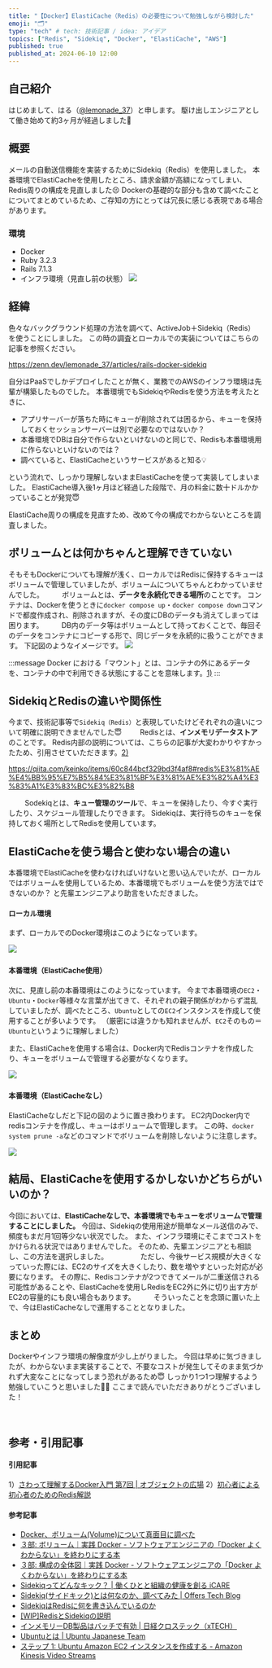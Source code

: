 ```yaml
---
title: "【Docker】ElastiCache（Redis）の必要性について勉強しながら検討した"
emoji: "🗂️"
type: "tech" # tech: 技術記事 / idea: アイデア
topics: ["Redis", "Sidekiq", "Docker", "ElastiCache", "AWS"]
published: true
published_at: 2024-06-10 12:00
---
```

## 自己紹介
はじめまして、はる（[@lemonade_37](https://twitter.com/lemonade_37)）と申します。
駆け出しエンジニアとして働き始めて約3ヶ月が経過しました🐣


## 概要
メールの自動送信機能を実装するためにSidekiq（Redis）を使用しました。
本番環境でElastiCacheを使用したところ、請求金額が高額になってしまい、Redis周りの構成を見直しました😣
Dockerの基礎的な部分も含めて調べたことについてまとめているため、ご存知の方にとっては冗長に感じる表現である場合があります。

### 環境
- Docker
- Ruby 3.2.3
- Rails 7.1.3
- インフラ環境（見直し前の状態）
    ![](/images/elasticache-redis/image01.png)


## 経緯
色々なバックグラウンド処理の方法を調べて、ActiveJob＋Sidekiq（Redis）　を使うことにしました。
この時の調査とローカルでの実装についてはこちらの記事を参照ください。

https://zenn.dev/lemonade_37/articles/rails-docker-sidekiq

自分はPaaSでしかデプロイしたことが無く、業務でのAWSのインフラ環境は先輩が構築したものでした。
本番環境でもSidekiqやRedisを使う方法を考えたときに、
- アプリサーバーが落ちた時にキューが削除されては困るから、キューを保持しておくセッションサーバーは別で必要なのではないか？
- 本番環境でDBは自分で作らないといけないのと同じで、Redisも本番環境用に作らないといけないのでは？
- 調べていると、ElastiCacheというサービスがあると知る💡

という流れで、しっかり理解しないままElastiCacheを使って実装してしまいました。
ElastiCache導入後1ヶ月ほど経過した段階で、月の料金に数十ドルかかっていることが発覚😇

ElastiCache周りの構成を見直すため、改めて今の構成でわからないところを調査しました。

## ボリュームとは何かちゃんと理解できていない
そもそもDockerについても理解が浅く、ローカルではRedisに保持するキューはボリュームで管理していましたが、ボリュームについてちゃんとわかっていませんでした。
　　
ボリュームとは、**データを永続化できる場所**のことです。
コンテナは、Dockerを使うときに`docker compose up`・`docker compose down`コマンドで都度作成され、削除されますが、その度にDBのデータも消えてしまっては困ります。
　　
DB内のデータ等はボリュームとして持っておくことで、毎回そのデータをコンテナにコピーする形で、同じデータを永続的に扱うことができます。
下記図のようなイメージです。
![](/images/elasticache-redis/image02.png)

:::message
Docker における「マウント」とは、コンテナの外にあるデータを、コンテナの中で利用できる状態にすることを意味します。[1)](#引用記事)
:::


## SidekiqとRedisの違いや関係性
今まで、技術記事等で`Sidekiq（Redis）`と表現していたけどそれぞれの違いについて明確に説明できませんでした😇
　　
Redisとは、**インメモリデータストア**のことです。
Redis内部の説明については、こちらの記事が大変わかりやすかったため、引用させていただきます。[2)](#引用記事)

https://qiita.com/keinko/items/60c844bcf329bd3f4af8#redis%E3%81%AE%E4%BB%95%E7%B5%84%E3%81%BF%E3%81%AE%E3%82%A4%E3%83%A1%E3%83%BC%E3%82%B8

　　
Sodekiqとは、**キュー管理のツール**で、キューを保持したり、今すぐ実行したり、スケジュール管理したりできます。
Sidekiqは、実行待ちのキューを保持しておく場所としてRedisを使用しています。

## ElastiCacheを使う場合と使わない場合の違い
本番環境でElastiCacheを使わなければいけないと思い込んでいたが、ローカルではボリュームを使用しているため、本番環境でもボリュームを使う方法ではできないのか？
と先輩エンジニアより助言をいただきました。
　　
#### ローカル環境
まず、ローカルでのDocker環境はこのようになっています。

![](/images/elasticache-redis/image03.png)
　　
#### 本番環境（ElastiCache使用）
次に、見直し前の本番環境はこのようになっています。
今まで本番環境の`EC2`・`Ubuntu`・`Docker`等様々な言葉が出てきて、それぞれの親子関係がわからず混乱していましたが、調べたところ、`Ubuntu`としての`EC2`インスタンスを作成して使用することが多いようです。
（厳密には違うかも知れませんが、`EC2`そのもの＝`Ubuntu`というように理解しました）

また、ElastiCacheを使用する場合は、Docker内でRedisコンテナを作成したり、キューをボリュームで管理する必要がなくなります。

![](/images/elasticache-redis/image04.jpg)
　　
#### 本番環境（ElastiCacheなし）
ElastiCacheなしだと下記の図のように置き換わります。
EC2内Docker内でredisコンテナを作成し、キューはボリュームで管理します。
この時、`docker system prune -a`などのコマンドでボリュームを削除しないように注意します。

![](/images/elasticache-redis/image05.jpg)

## 結局、ElastiCacheを使用するかしないかどちらがいいのか？
今回においては、**ElastiCacheなしで、本番環境でもキューをボリュームで管理することにしました。**
今回は、Sidekiqの使用用途が簡単なメール送信のみで、頻度もまだ月1回等少ない状況でした。
また、インフラ環境にそこまでコストをかけられる状況ではありませんでした。
そのため、先輩エンジニアとも相談し、この方法を選択しました。
　　　　
ただし、今後サービス規模が大きくなっていった際には、EC2のサイズを大きくしたり、数を増やすといった対応が必要になります。
その際に、Redisコンテナが2つできてメールが二重送信される可能性があることや、ElastiCacheを使用しRedisをEC2外に外に切り出す方がEC2の容量的にも良い場合もあります。
　　
そういったことを念頭に置いた上で、今はElastiCacheなしで運用することとなりました。


## まとめ
Dockerやインフラ環境の解像度が少し上がりました。
今回は早めに気づきましたが、わからないまま実装することで、不要なコストが発生してそのまま気づかれず大変なことになってしまう恐れがあるため😇
しっかり1つ1つ理解するよう勉強していこうと思いました🏃‍♀️
ここまで読んでいただきありがとうございました！


　
## 参考・引用記事
#### 引用記事
1）[さわって理解するDocker入門 第7回 | オブジェクトの広場](https://www.ogis-ri.co.jp/otc/hiroba/technical/docker/part7.html#:~:text=Docker%20%E3%81%AB%E3%81%8A%E3%81%91%E3%82%8B%E3%80%8C%E3%83%9E%E3%82%A6%E3%83%B3%E3%83%88%E3%80%8D%E3%81%A8%E3%81%AF%E3%80%81%E3%82%B3%E3%83%B3%E3%83%86%E3%83%8A%E3%81%AE%E5%A4%96%E3%81%AB%E3%81%82%E3%82%8B%E3%83%87%E3%83%BC%E3%82%BF%E3%82%92%E3%80%81%E3%82%B3%E3%83%B3%E3%83%86%E3%83%8A%E3%81%AE%E4%B8%AD%E3%81%A7%E5%88%A9%E7%94%A8%E3%81%A7%E3%81%8D%E3%82%8B%E7%8A%B6%E6%85%8B%E3%81%AB%E3%81%99%E3%82%8B%E3%81%93%E3%81%A8%E3%82%92%E6%84%8F%E5%91%B3%E3%81%97%E3%81%BE%E3%81%99%E3%80%82)
2）[初心者による初心者のためのRedis解説](https://qiita.com/keinko/items/60c844bcf329bd3f4af8#redis%E3%81%AE%E4%BB%95%E7%B5%84%E3%81%BF%E3%81%AE%E3%82%A4%E3%83%A1%E3%83%BC%E3%82%B8)

#### 参考記事
- [Docker、ボリューム(Volume)について真面目に調べた](https://qiita.com/gounx2/items/23b0dc8b8b95cc629f32)
- [３部: ボリューム｜実践 Docker - ソフトウェアエンジニアの「Docker よくわからない」を終わりにする本](https://zenn.dev/suzuki_hoge/books/2022-03-docker-practice-8ae36c33424b59/viewer/3-4-volume)
- [３部: 構成の全体図｜実践 Docker - ソフトウェアエンジニアの「Docker よくわからない」を終わりにする本](https://zenn.dev/suzuki_hoge/books/2022-03-docker-practice-8ae36c33424b59/viewer/3-1-summary)
- [Sidekiqってどんなキック？ | 働くひとと組織の健康を創る iCARE](https://dev.icare.jpn.com/dev_cat/sidekiq/)
- [Sidekiq(サイドキック)とは何なのか、調べてみた | Offers Tech Blog](https://zenn.dev/overflow_offers/articles/20230130-how-to-use-sidekiq)
- [SidekiqはRedisに何を書き込んでいるのか](https://qiita.com/hosopy/items/d2c87b6489991091ddab)
- [[WIP]RedisとSidekiqの説明](https://qiita.com/aaaaanochira/items/1d2df839ed6bc875ef6f)
- [インメモリーDB製品はバッチで有効 | 日経クロステック（xTECH）](https://xtech.nikkei.com/it/article/COLUMN/20051207/225867/)
- [Ubuntuとは | Ubuntu Japanese Team](https://www.ubuntulinux.jp/ubuntu)
- [ステップ 1: Ubuntu Amazon EC2 インスタンスを作成する - Amazon Kinesis Video Streams](https://docs.aws.amazon.com/ja_jp/kinesisvideostreams/latest/dg/gs-ubuntu.html)
